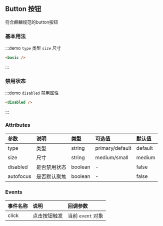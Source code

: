 ## Button 按钮

符合麒麟规范的button按钮

### 基本用法

:::demo `type` 类型 `size` 尺寸
```html
<basic />
```
:::

### 禁用状态
:::demo  `disabled` 禁用属性
```html
<disabled />
```
:::


### Attributes
| 参数                  | 说明                                               | 类型                        | 可选值  | 默认值   |
| :--- | :---- | :---- | :---- | :---- |
| type | 类型 | string | primary/default | default |
| size | 尺寸 | string | medium/small | medium |
| disabled | 是否禁用状态 | boolean | - | false |
| autofocus | 是否默认聚焦 | boolean | - | false |

### Events
| 事件名称           | 说明             | 回调参数                                     |
| :--- | :---- | :---- |
| click    | 点击按钮触发      | 当前 `event` 对象 |

